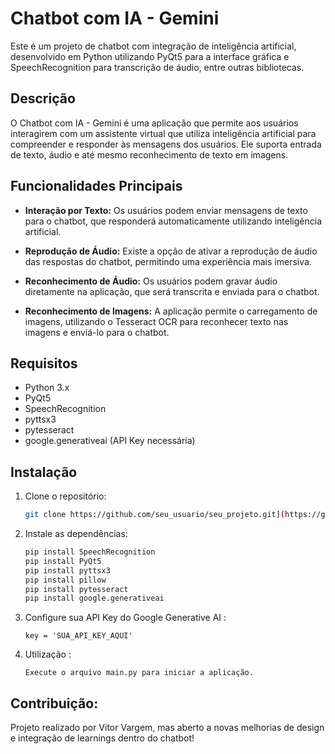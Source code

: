 # Chatbot com IA - Gemini

Este é um projeto de chatbot com integração de inteligência artificial, desenvolvido em Python utilizando PyQt5 para a interface gráfica e SpeechRecognition para transcrição de áudio, entre outras bibliotecas.

## Descrição

O Chatbot com IA - Gemini é uma aplicação que permite aos usuários interagirem com um assistente virtual que utiliza inteligência artificial para compreender e responder às mensagens dos usuários. Ele suporta entrada de texto, áudio e até mesmo reconhecimento de texto em imagens.

## Funcionalidades Principais

- **Interação por Texto:** Os usuários podem enviar mensagens de texto para o chatbot, que responderá automaticamente utilizando inteligência artificial.

- **Reprodução de Áudio:** Existe a opção de ativar a reprodução de áudio das respostas do chatbot, permitindo uma experiência mais imersiva.

- **Reconhecimento de Áudio:** Os usuários podem gravar áudio diretamente na aplicação, que será transcrita e enviada para o chatbot.

- **Reconhecimento de Imagens:** A aplicação permite o carregamento de imagens, utilizando o Tesseract OCR para reconhecer texto nas imagens e enviá-lo para o chatbot.

## Requisitos

- Python 3.x
- PyQt5
- SpeechRecognition
- pyttsx3
- pytesseract
- google.generativeai (API Key necessária)

## Instalação

1. Clone o repositório:
   ```bash
   git clone https://github.com/seu_usuario/seu_projeto.git](https://github.com/vitorvargem27/chatbotWithAI.git)

2. Instale as dependências:
   ```bash
   pip install SpeechRecognition
   pip install PyQt5
   pip install pyttsx3
   pip install pillow
   pip install pytesseract
   pip install google.generativeai

3. Configure sua API Key do Google Generative AI :
   ```
   key = 'SUA_API_KEY_AQUI'
   ```

5. Utilização :
   ```
   Execute o arquivo main.py para iniciar a aplicação.
   ```

## Contribuição:

Projeto realizado por Vitor Vargem, mas aberto a novas melhorias de design e integração de learnings dentro do chatbot!
   
